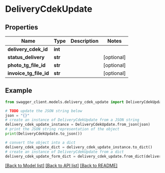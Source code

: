 # DeliveryCdekUpdate


## Properties

Name | Type | Description | Notes
------------ | ------------- | ------------- | -------------
**delivery_cdek_id** | **int** |  | 
**status_delivery** | **str** |  | [optional] 
**photo_tg_file_id** | **str** |  | [optional] 
**invoice_tg_file_id** | **str** |  | [optional] 

## Example

```python
from swagger_client.models.delivery_cdek_update import DeliveryCdekUpdate

# TODO update the JSON string below
json = "{}"
# create an instance of DeliveryCdekUpdate from a JSON string
delivery_cdek_update_instance = DeliveryCdekUpdate.from_json(json)
# print the JSON string representation of the object
print(DeliveryCdekUpdate.to_json())

# convert the object into a dict
delivery_cdek_update_dict = delivery_cdek_update_instance.to_dict()
# create an instance of DeliveryCdekUpdate from a dict
delivery_cdek_update_form_dict = delivery_cdek_update.from_dict(delivery_cdek_update_dict)
```
[[Back to Model list]](../README.md#documentation-for-models) [[Back to API list]](../README.md#documentation-for-api-endpoints) [[Back to README]](../README.md)


